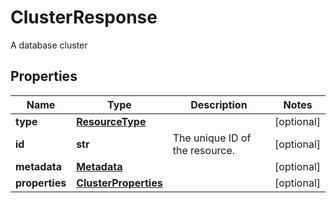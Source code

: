 # ClusterResponse

A database cluster
## Properties
| Name | Type | Description | Notes |
| ------------ | ------------- | ------------- | ------------- |
| **type** | [**ResourceType**](ResourceType.md) |  | [optional]  |
| **id** | **str** | The unique ID of the resource. | [optional]  |
| **metadata** | [**Metadata**](Metadata.md) |  | [optional]  |
| **properties** | [**ClusterProperties**](ClusterProperties.md) |  | [optional]  |


